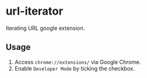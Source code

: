 # url-iterator
Iterating URL google extension.

## Usage
1. Access `chrome://extensions/` via Google Chrome.
2. Enable `Developer Mode` by ticking the checkbox.